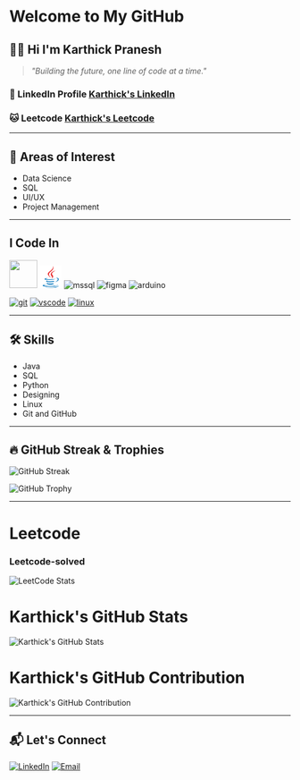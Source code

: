 # Welcome to My GitHub

## 👨‍💻 Hi I'm Karthick Pranesh

> _"Building the future, one line of code at a time."_

### 🔗 LinkedIn Profile [Karthick's LinkedIn](https://www.linkedin.com/in/karthick-pranesh-gsd-762448348/)

### 🐱 Leetcode  [Karthick's Leetcode](https://leetcode.com/u/KarthickPraneshGSD/)

---

## 🌱 Areas of Interest

- Data Science
- SQL
- UI/UX
- Project Management

---

## I Code In

<img height="50" width="50" src="https://img.icons8.com/color/48/000000/python.png" />
<img src="https://raw.githubusercontent.com/devicons/devicon/master/icons/java/java-original.svg" alt="java" width="40" height="40" />
<img src="https://www.svgrepo.com/show/303229/microsoft-sql-server-logo.svg" alt="mssql" width="40" height="40" />
<img height="50" width="50" src="https://upload.wikimedia.org/wikipedia/commons/3/33/Figma-logo.svg" alt="figma" />
<img height="50" width="50" src="https://upload.wikimedia.org/wikipedia/commons/8/87/Arduino_Logo.svg" alt="arduino" />

[![git](https://user-images.githubusercontent.com/80870870/226376967-f464b0a4-5906-4d91-bcab-4176898af55a.png)](https://github.com/surajbhan-3/Skills_logos)
[![vscode](https://user-images.githubusercontent.com/80870870/226378741-10a77626-378c-46c6-8dd4-e08617bcefcd.png)](https://github.com/surajbhan-3/Skills_logos)
[![linux](https://user-images.githubusercontent.com/80870870/226421962-46da77f8-2d0a-47bd-b58a-66f4a9ec0fd4.png)](https://github.com/surajbhan-3/Skills_logos)

---

## 🛠️ Skills

- Java
- SQL
- Python
- Designing
- Linux
- Git and GitHub

---

## 🔥 GitHub Streak & Trophies

![GitHub Streak](https://github-readme-streak-stats.herokuapp.com/?user=KarthickPraneshGSD&theme=radical)

![GitHub Trophy](https://github-profile-trophy.vercel.app/?username=KarthickPraneshGSD&theme=darkhub)

---

# Leetcode

### Leetcode-solved
![LeetCode Stats](https://leetcard.jacoblin.cool/KarthickPraneshGSD?theme=dark&font=Port%20Lligat%20Sans&ext=heatmap)

# Karthick's GitHub Stats
![Karthick's GitHub Stats](https://github-readme-stats.vercel.app/api?username=KarthickPraneshGSD&show_icons=true&theme=radical)

# Karthick's GitHub Contribution
![Karthick's GitHub Contribution](https://github-readme-activity-graph.vercel.app/graph?username=KarthickPraneshGSD&bg_color=141414&color=9e4c98&line=317d4e&point=c478ba&area=true&hide_border=true)

---

## 📬 Let's Connect

[![LinkedIn](https://img.shields.io/badge/LinkedIn-blue?style=flat&logo=linkedin&logoColor=white)](https://www.linkedin.com/in/karthick-pranesh-gsd-762448348/)
[![Email](https://img.shields.io/badge/Email-Here-red?style=flat&logo=gmail&logoColor=white)](mailto:karthikpraneshdhanasekeran@gmail.com)

